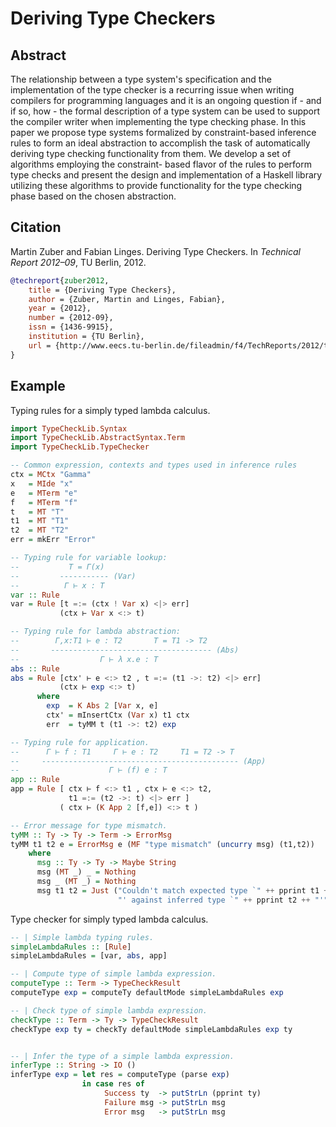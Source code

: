 Deriving Type Checkers
======================

Abstract
--------

The relationship between a type system's specification and the implementation of the type checker is a recurring issue
when writing compilers for programming languages and it is an ongoing question if - and if so, how - the formal description
of a type system can be used to support the compiler writer when implementing the type checking phase. In this paper we
propose type systems formalized by constraint-based inference rules to form an ideal abstraction to accomplish the task
of automatically deriving type checking functionality from them. We develop a set of algorithms employing the constraint-
based flavor of the rules to perform type checks and present the design and implementation of a Haskell library utilizing
these algorithms to provide functionality for the type checking phase based on the chosen abstraction.

Citation
--------

Martin Zuber and Fabian Linges. Deriving Type Checkers. In _Technical Report 2012–09_, TU Berlin, 2012.

```bibtex
@techreport{zuber2012,
    title = {Deriving Type Checkers},
    author = {Zuber, Martin and Linges, Fabian},
    year = {2012},
    number = {2012-09},
    issn = {1436-9915},
    institution = {TU Berlin},
    url = {http://www.eecs.tu-berlin.de/fileadmin/f4/TechReports/2012/tr_2012-09.pdf}
}
```

Example
-------

Typing rules for a simply typed lambda calculus.

```haskell
import TypeCheckLib.Syntax
import TypeCheckLib.AbstractSyntax.Term
import TypeCheckLib.TypeChecker

-- Common expression, contexts and types used in inference rules
ctx = MCtx "Gamma"
x   = MIde "x"
e   = MTerm "e"
f   = MTerm "f"
t   = MT "T"
t1  = MT "T1"
t2  = MT "T2"
err = mkErr "Error"

-- Typing rule for variable lookup:
--           T = Γ(x)
--         ----------- (Var)
--          Γ ⊢ x : T
var :: Rule
var = Rule [t =:= (ctx ! Var x) <|> err]
           (ctx ⊢ Var x <:> t)

-- Typing rule for lambda abstraction:
--        Γ,x:T1 ⊢ e : T2       T = T1 -> T2
--       ------------------------------------ (Abs)
--                  Γ ⊢ λ x.e : T
abs :: Rule
abs = Rule [ctx' ⊢ e <:> t2 , t =:= (t1 ->: t2) <|> err]
           (ctx ⊢ exp <:> t)
      where
        exp  = K Abs 2 [Var x, e]
        ctx' = mInsertCtx (Var x) t1 ctx
        err  = tyMM t (t1 ->: t2) exp

-- Typing rule for application.
--      Γ ⊢ f : T1     Γ ⊢ e : T2     T1 = T2 -> T
--     -------------------------------------------- (App)
--                    Γ ⊢ (f) e : T
app :: Rule
app = Rule [ ctx ⊢ f <:> t1 , ctx ⊢ e <:> t2,
             t1 =:= (t2 ->: t) <|> err ]
           ( ctx ⊢ (K App 2 [f,e]) <:> t )

-- Error message for type mismatch.
tyMM :: Ty -> Ty -> Term -> ErrorMsg
tyMM t1 t2 e = ErrorMsg e (MF "type mismatch" (uncurry msg) (t1,t2))
    where
      msg :: Ty -> Ty -> Maybe String
      msg (MT _) _ = Nothing
      msg _ (MT _) = Nothing
      msg t1 t2 = Just ("Couldn't match expected type `" ++ pprint t1 ++
                        "' against inferred type `" ++ pprint t2 ++ "'")
```

Type checker for simply typed lambda calculus.

```haskell
-- | Simple lambda typing rules.
simpleLambdaRules :: [Rule]
simpleLambdaRules = [var, abs, app]

-- | Compute type of simple lambda expression.
computeType :: Term -> TypeCheckResult
computeType exp = computeTy defaultMode simpleLambdaRules exp

-- | Check type of simple lambda expression.
checkType :: Term -> Ty -> TypeCheckResult
checkType exp ty = checkTy defaultMode simpleLambdaRules exp ty


-- | Infer the type of a simple lambda expression.
inferType :: String -> IO ()
inferType exp = let res = computeType (parse exp)
                in case res of
                     Success ty  -> putStrLn (pprint ty)
                     Failure msg -> putStrLn msg
                     Error msg   -> putStrLn msg
```
